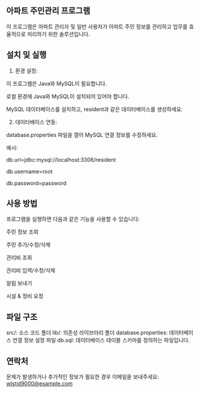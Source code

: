 ## 아파트 주민관리 프로그램

이 프로그램은 아파트 관리자 및 일반 사용자가 아파트 주민 정보를 관리하고 업무를 효율적으로 처리하기 위한 솔루션입니다.

## 설치 및 실행

1. 환경 설정:

이 프로그램은 Java와 MySQL이 필요합니다.

로컬 환경에 Java와 MySQL이 설치되어 있어야 합니다.

MySQL 데이터베이스를 설치하고, resident과 같은 데이터베이스를 생성하세요.

2. 데이터베이스 연동:

database.properties 파일을 열어 MySQL 연결 정보를 수정하세요.

예시:

db.url=jdbc:mysql://localhost:3306/resident 

db.username=root

db.password=password

## 사용 방법

프로그램을 실행하면 다음과 같은 기능을 사용할 수 있습니다:

주민 정보 조회

주민 추가/수정/삭제

관리비 조회

관리비 입력/수정/삭제

알림 보내기

시설 & 정비 요청

## 파일 구조

src/: 소스 코드 폴더
lib/: 의존성 라이브러리 폴더
database.properties: 데이터베이스 연결 정보 설정 파일
db.sql: 데이터베이스 테이블 스키마를 정의하는 파일입니다.

## 연락처

문제가 발생하거나 추가적인 정보가 필요한 경우 이메일을 보내주세요: 
wlstjd9000@example.com

